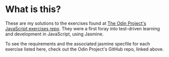# What is this? 

These are my solutions to the exercises found at [The Odin Project's JavaScript exercises repo](https://github.com/TheOdinProject/javascript-exercises). They were a first foray into test-driven learning and development in JavaScript, using Jasmine. 

To see the requirements and the associated jasmine specfile for each exercise listed here, check out the Odin Project's GitHub repo, linked above. 